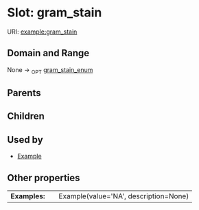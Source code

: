 
# Slot: gram_stain




URI: [example:gram_stain](https://w3id.org/examplegram_stain)


## Domain and Range

None ->  <sub>OPT</sub> [gram_stain_enum](gram_stain_enum.md)

## Parents


## Children


## Used by

 * [Example](Example.md)

## Other properties

|  |  |  |
| --- | --- | --- |
| **Examples:** | | Example(value='NA', description=None) |

